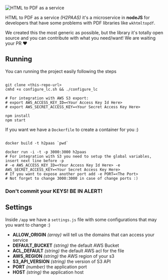 ![HTML to PDF as a service](http://imgur.com/2LHbx9b.png)

HTML to PDF as a service *(H2PAAS)* it's a microservice in **nodeJS** for developers that have some problems with PDF libraries like `wkhtmltopdf`.  

We created this the most generic as possible, but the library it's totally open source and you can contribute with what you need/want! We are waiting your PR :heart:  

## Running

You can running the project easily following the steps

```

git clone <this-repo-url>
cmhd +x configure_lc.sh && ./configure_lc

# For integration with AWS S3 export:
# export AWS_ACCESS_KEY_ID=<Your Access Key Id Here>
# export AWS_SECRET_ACCESS_KEY=<Your Secret Access Key Here>

npm install
npm start

```

If you want we have a `Dockerfile` to create a container for you :) 
```

docker build -t h2paas `pwd`

docker run -i -t -p 3000:3000 h2paas
# For integration with S3 you need to setup the global variables, insert next line before -p
# -e AWS_ACCESS_KEY_ID=<Your Access Key Id Here> -e AWS_SECRET_ACCESS_KEY=<Your Secret Access Key Here>
# If you want to expose another port add -e PORT=<The Port>
# Not forget to change 3000:3000 in case of change ports :)

```

### Don't commit your KEYS! BE IN ALERT!

## Settings
Inside `/app` we have a `settings.js` file with some configurations that may you want to change :)

- **ALLOW_ORIGIN** *(array<string>)* will tell us the domains that can access your service
- **DEFAULT_BUCKET** *(string)* the default AWS Bucket 
- **ACL_DEFAULT** *(string)* the default AWS acl for the file
- **AWS_REGION** *(string)* the AWS region of your s3
- **S3_API_VERSION** *(string)* the version of S3 API
- **PORT** *(number)* the application port
- **HOST** *(string)* the application host

